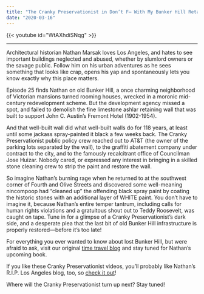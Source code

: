 ```yaml
---
title: "The Cranky Preservationist in Don’t F— With My Bunker Hill Retaining Wall (episode 25)"
date: "2020-03-16"
---
```




{{< youtube id="WtAXhdiSNqg" >}}

* * *

Architectural historian Nathan Marsak loves Los Angeles, and hates to see important buildings neglected and abused, whether by slumlord owners or the savage public. Follow him on his urban adventures as he sees something that looks like crap, opens his yap and spontaneously lets you know exactly why this place matters.

Episode 25 finds Nathan on old Bunker Hill, a once charming neighborhood of Victorian mansions turned rooming houses, wrecked in a moronic mid-century redevelopment scheme. But the development agency missed a spot, and failed to demolish the fine limestone ashlar retaining wall that was built to support John C. Austin’s Fremont Hotel (1902-1954).

And that well-built wall did what well-built walls do for 118 years, at least until some jackass spray-painted it black a few weeks back. The Cranky Preservationist public policy crew reached out to AT&T (the owner of the parking lots separated by the wall), to the graffiti abatement company under contract to the city, and to the famously recalcitrant office of Councilman Jose Huizar. Nobody cared, or expressed any interest in bringing in a skilled stone cleaning crew to strip the paint and restore the wall.

So imagine Nathan’s burning rage when he returned to at the southwest corner of Fourth and Olive Streets and discovered some well-meaning nincompoop had “cleaned up” the offending black spray paint by coating the historic stones with an additional layer of WHITE paint. You don’t have to imagine it, because Nathan’s entire temper tantrum, including calls for human rights violations and a gratuitous shout out to Teddy Roosevelt, was caught on tape. Tune in for a glimpse of a Cranky Preservationist’s dark side, and a desperate plea that the last bit of old Bunker Hill infrastructure is properly restored—before it’s too late!

For everything you ever wanted to know about lost Bunker Hill, but were afraid to ask, visit our original [time travel blog](http://www.onbunkerhill.org) and stay tuned for Nathan’s upcoming book.

If you like these Cranky Preservationist videos, you’ll probably like Nathan’s R.I.P. Los Angeles blog, too, so [check it out](http://www.RIPLosAngeles.com)!

Where will the Cranky Preservationist turn up next? Stay tuned!
